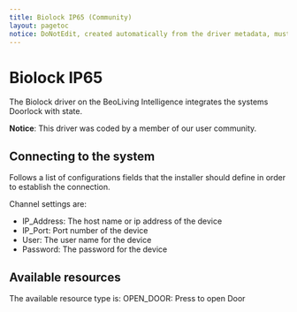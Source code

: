 ```yaml
---
title: Biolock IP65 (Community)
layout: pagetoc
notice: DoNotEdit, created automatically from the driver metadata, must be updated on the driver itself
---
```

Biolock IP65
=======================
The Biolock driver on the BeoLiving Intelligence integrates the systems Doorlock with state.

**Notice**: This driver was coded by a member of our user community.

Connecting to the system
-------------------------
Follows a list of configurations fields that the installer should define in order to establish the connection.

Channel settings are:

- IP_Address: The host name or ip address of the device
- IP_Port: Port number of the device
- User: The user name for the device
- Password: The password for the device


Available resources
--------------------------------
The available resource type is:
OPEN_DOOR: Press to open Door
